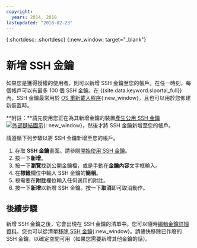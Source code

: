 ```yaml
---
copyright:
  years: 2014, 2018
lastupdated: "2018-02-23"
---
```


{:shortdesc: .shortdesc}
{:new_window: target="_blank"}

# 新增 SSH 金鑰

如果您是獲得授權的使用者，則可以新增 SSH 金鑰至您的帳戶。在任一時刻，每個帳戶可以有最多 100 個 SSH 金鑰。在 {{site.data.keyword.slportal_full}} 內，SSH 金鑰最常用於 [OS 重新載入程序](../software/vsi_reload_os.html){:new_window}，且也可以用於您佈建新裝置時。 

**附註：**請先使用您正在為其新增金鑰的裝置[產生公用 SSH 金鑰 ![外部鏈結圖示](../../icons/launch-glyph.svg "外部鏈結圖示")](https://help.github.com/articles/generating-ssh-keys){: new_window}，然後才將 SSH 金鑰新增至您的帳戶。 

請遵循下列步驟以將 SSH 金鑰新增至您的帳戶。
1. 存取 **SSH 金鑰**畫面。請參閱[開始使用 SSH 金鑰](index.html)。
2. 按一下**新增**。
3. 按一下**瀏覽**找到公開金鑰檔，或是手動在**金鑰內容**文字框輸入。
4. 在**標籤**欄位中輸入 SSH 金鑰的**簡稱**。
5. 視需要在**附註**欄位輸入任何適用的附註。
6. 按一下**新增**以新增 SSH 金鑰。按一下**取消**即可取消動作。

## 後續步驟

新增 SSH 金鑰之後，它會出現在 SSH 金鑰的清單中。您可以隨時[編輯金鑰詳細資料](edit-details-ssh-key.html)。您也可以從清單[移除 SSH 金鑰](remove-ssh-key.html){:new_window}。請儘快移除已作廢的 SSH 金鑰，以確定空間可用（如果您需要新增其他金鑰的話）。
